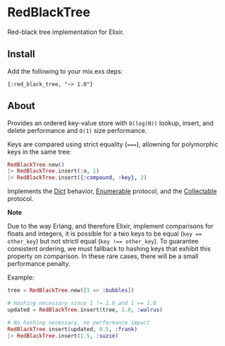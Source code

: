 # RedBlackTree

Red-black tree implementation for Elixir.

## Install

Add the following to your mix.exs deps:

`{:red_black_tree, "~> 1.0"}`

## About

Provides an ordered key-value store with `O(log(N))` lookup, insert, and delete
performance and `O(1)` size performance.

Keys are compared using strict equality (`===`), allowning for polymorphic
keys in the same tree:

```elixir
RedBlackTree.new()
|> RedBlackTree.insert(:a, 1)
|> RedBlackTree.insert({:compound, :key}, 2)
```

Implements the [Dict](http://elixir-lang.org/docs/stable/elixir/Dict.html)
behavior, [Enumerable](http://elixir-lang.org/docs/stable/elixir/Enumerable.html)
protocol, and the [Collectable](http://elixir-lang.org/docs/stable/elixir/Collectable.html)
protocol.


**Note**

Due to the way Erlang, and therefore Elixir, implement comparisons for floats
and integers, it is possible for a two keys to be equal (`key == other_key`)
but not strictl equal (`key !== other_key`). To guarantee consistent ordering,
we must fallback to hashing keys that exhibit this property on comparison. In
these rare cases, there will be a small performance penalty.

Example:

```elixir
tree = RedBlackTree.new([1 => :bubbles])

# Hashing necessary since 1 != 1.0 and 1 == 1.0
updated = RedBlackTree.insert(tree, 1.0, :walrus)

# No hashing necessary, no performance impact
RedBlackTree.insert(updated, 0.5, :frank)
|> RedBlackTree.insert(1.5, :suzie)
```
